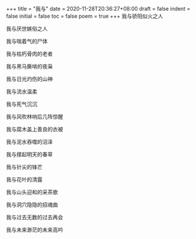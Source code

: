 +++
title = "我与"
date = 2020-11-28T20:36:27+08:00
draft = false
indent = false
initial = false
toc = false
poem = true
+++
我与骄阳似火之人

我与厌世嫉俗之人

我与喘着气的尸体

我与枯朽骨肉的老者

我与黑马撕啃的夜枭

我与日光灼伤的山神

我与流水温柔

我与死气沉沉

我与风吹林响后几阵惊醒

我与腐木盖上善良的衣被

我与泥水吞噬的沼泽

我与撑起明天的春草

我与针尖的锋芒

我与花叶的清露

我与山头迎和的采茶歌

我与洞穴隐隐的招魂曲

我与过去无数的过去再会

我与未来渺茫的未来高吟
